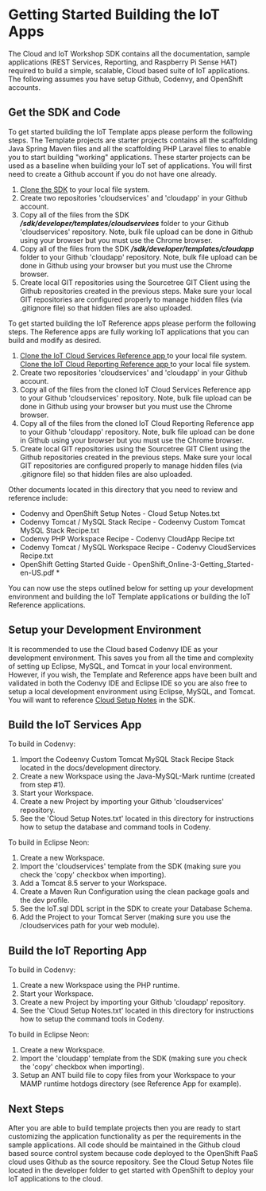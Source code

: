 **Getting Started Building the IoT Apps**
==================
The Cloud and IoT Workshop SDK contains all the documentation, sample applications (REST Services, Reporting, and Raspberry Pi Sense HAT) required to build a simple, scalable, Cloud based suite of IoT applications. The following assumes you have setup Github, Codenvy, and OpenShift accounts.

Get the SDK and Code
--------------------

To get started building the IoT Template apps please perform the following steps. The Template projects are starter projects contains all the scaffolding Java Spring Maven files and all the scaffolding PHP Laravel files to enable you to start building "working" applications. These starter projects can be used as a baseline when building your IoT set of applications. You will first need to create a Github account if you do not have one already.

 1. [Clone the SDK](https://github.com/markreha/cloudworkshop) to your local file system.
 2. Create two repositories 'cloudservices' and 'cloudapp' in your Github account.
 3. Copy all of the files from the SDK ***/sdk/developer/templates/cloudservices*** folder to your Github 'cloudservices' repository. Note, bulk file upload can be done in Github using your browser but you must use the Chrome browser.
 4. Copy all of the files from the SDK ***/sdk/developer/templates/cloudapp*** folder to your Github 'cloudapp' repository. Note, bulk file upload can be done in Github using your browser but you must use the Chrome browser.
 5. Create local GIT repositories using the Sourcetree GIT Client using the Github repositories created in the previous steps. Make sure your local GIT repositories are configured properly to manage hidden files (via .gitignore file) so that hidden files are also uploaded.

To get started building the IoT Reference apps please perform the following steps. The Reference apps are fully working IoT applications that you can build and modify as desired.

 1. [Clone the IoT Cloud Services Reference app ](https://github.com/markreha/cloudservices) to your local file system. [Clone the IoT Cloud Reporting Reference app ](https://github.com/markreha/cloudapp) to your local file system.
 2. Create two repositories 'cloudservices' and 'cloudapp' in your Github account.
 3. Copy all of the files from the cloned IoT Cloud Services Reference app to your Github 'cloudservices' repository. Note, bulk file upload can be done in Github using your browser but you must use the Chrome browser.
 4. Copy all of the files from the cloned IoT Cloud Reporting Reference app to your Github 'cloudapp' repository. Note, bulk file upload can be done in Github using your browser but you must use the Chrome browser.
 5. Create local GIT repositories using the Sourcetree GIT Client using the Github repositories created in the previous steps. Make sure your local GIT repositories are configured properly to manage hidden files (via .gitignore file) so that hidden files are also uploaded.

Other documents located in this directory that you need to review and reference include:

* Codenvy and OpenShift Setup Notes - Cloud Setup Notes.txt
* Codenvy Tomcat / MySQL Stack Recipe - Codeenvy Custom Tomcat MySQL Stack Recipe.txt
* Codenvy PHP Workspace Recipe - Codenvy CloudApp Recipe.txt
* Codenvy Tomcat / MySQL Workspace Recipe - Codenvy CloudServices Recipe.txt
* OpenShift Getting Started Guide - OpenShift_Online-3-Getting_Started-en-US.pdf *

You can now use the steps outlined below for setting up your development environment and building the IoT Template applications or building the IoT Reference applications.

Setup your Development Environment
--------------------
It is recommended to use the Cloud based Codenvy IDE as your development environment. This saves you from all the time and complexity of setting up Eclipse, MySQL, and Tomcat in your local environment. However, if you wish, the Template and Reference apps have been built and validated in both the Codenvy IDE and Eclipse IDE so you are also free to setup a local development environment using Eclipse, MySQL, and Tomcat. You will want to reference [Cloud Setup Notes](Cloud%20Setup%20Notes.txt) in the SDK.

Build the IoT Services App
--------
To build in Codenvy:
1. Import the Codeenvy Custom Tomcat MySQL Stack Recipe Stack located in the docs/development directory.
2. Create a new Workspace using the Java-MySQL-Mark runtime (created from step #1).
3. Start your Workspace.
4. Create a new Project by importing your Github 'cloudservices' repository.
5. See the 'Cloud Setup Notes.txt' located in this directory for instructions how to setup the database and command tools in Codeny.

To build in Eclipse Neon:
1. Create a new Workspace.
2. Import the 'cloudservices' template from the SDK (making sure you check the 'copy' checkbox when importing).
3. Add a Tomcat 8.5 server to your Workspace.
4. Create a Maven Run Configuration using the clean package goals and the dev profile.
5. See the IoT.sql DDL script in the SDK to create your Database Schema.
6. Add the Project to your Tomcat Server (making sure you use the /cloudservices path for your web module).

Build the IoT Reporting App
--------
To build in Codenvy:
1. Create a new Workspace using the PHP runtime.
3. Start your Workspace.
4. Create a new Project by importing your Github 'cloudapp'  repository.
5. See the 'Cloud Setup Notes.txt' located in this directory for instructions how to setup the command tools in Codeny.

To build in Eclipse Neon:
1. Create a new Workspace.
2. Import the 'cloudapp' template from the SDK (making sure you check the 'copy' checkbox when importing).
3. Setup an ANT build file to copy files from your Workspace to your MAMP runtime hotdogs directory (see Reference App for example).

Next Steps
--------
After you are able to build template projects then you are ready to start customizing the application functionality as per the requirements in the sample applications. All code should be maintained in the Github cloud based source control system because code deployed to the OpenShift PaaS cloud uses Github as the source repository. See the Cloud Setup Notes file located in the developer folder to get started with OpenShift to deploy your IoT applications to the cloud.

